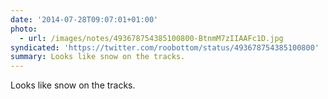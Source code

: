 ```yaml
---
date: '2014-07-28T09:07:01+01:00'
photo:
  - url: /images/notes/493678754385100800-BtnmM7zIIAAFc1D.jpg
syndicated: 'https://twitter.com/roobottom/status/493678754385100800'
summary: Looks like snow on the tracks.
---
```

Looks like snow on the tracks. 
